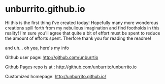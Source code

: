 unburrito.github.io
===================
Hi this is the first thing i've created today!
Hopefully many more wonderous creations spill forth from my nebulious imagination and find footholds in this reality!
I'm sure you'll agree that quite a bit of effort must be spent to reduce the amount of efforts spent.
Therfore thank you for reading the readme!

and uh... oh yea, here's my info

Github user page:
http://github.com/unburrtio

Github Pages repo is at :
http://github.com/unburrito/unburrito.io

Customized homepage:
http://unburrito.github.io/
